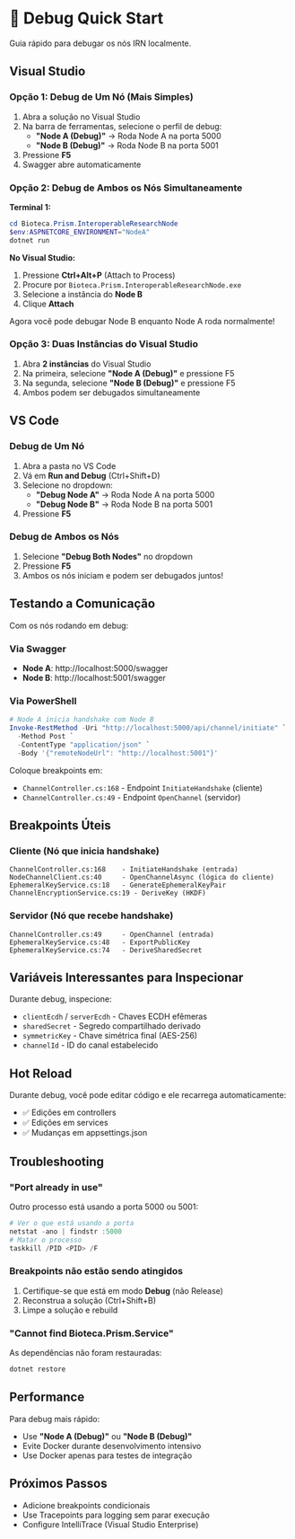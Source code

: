 # 🐛 Debug Quick Start

Guia rápido para debugar os nós IRN localmente.

## Visual Studio

### Opção 1: Debug de Um Nó (Mais Simples)

1. Abra a solução no Visual Studio
2. Na barra de ferramentas, selecione o perfil de debug:
   - **"Node A (Debug)"** → Roda Node A na porta 5000
   - **"Node B (Debug)"** → Roda Node B na porta 5001
3. Pressione **F5**
4. Swagger abre automaticamente

### Opção 2: Debug de Ambos os Nós Simultaneamente

**Terminal 1:**
```powershell
cd Bioteca.Prism.InteroperableResearchNode
$env:ASPNETCORE_ENVIRONMENT="NodeA"
dotnet run
```

**No Visual Studio:**
1. Pressione **Ctrl+Alt+P** (Attach to Process)
2. Procure por `Bioteca.Prism.InteroperableResearchNode.exe`
3. Selecione a instância do **Node B**
4. Clique **Attach**

Agora você pode debugar Node B enquanto Node A roda normalmente!

### Opção 3: Duas Instâncias do Visual Studio

1. Abra **2 instâncias** do Visual Studio
2. Na primeira, selecione **"Node A (Debug)"** e pressione F5
3. Na segunda, selecione **"Node B (Debug)"** e pressione F5
4. Ambos podem ser debugados simultaneamente

## VS Code

### Debug de Um Nó

1. Abra a pasta no VS Code
2. Vá em **Run and Debug** (Ctrl+Shift+D)
3. Selecione no dropdown:
   - **"Debug Node A"** → Roda Node A na porta 5000
   - **"Debug Node B"** → Roda Node B na porta 5001
4. Pressione **F5**

### Debug de Ambos os Nós

1. Selecione **"Debug Both Nodes"** no dropdown
2. Pressione **F5**
3. Ambos os nós iniciam e podem ser debugados juntos!

## Testando a Comunicação

Com os nós rodando em debug:

### Via Swagger
- **Node A**: http://localhost:5000/swagger
- **Node B**: http://localhost:5001/swagger

### Via PowerShell

```powershell
# Node A inicia handshake com Node B
Invoke-RestMethod -Uri "http://localhost:5000/api/channel/initiate" `
  -Method Post `
  -ContentType "application/json" `
  -Body '{"remoteNodeUrl": "http://localhost:5001"}'
```

Coloque breakpoints em:
- `ChannelController.cs:168` - Endpoint `InitiateHandshake` (cliente)
- `ChannelController.cs:49` - Endpoint `OpenChannel` (servidor)

## Breakpoints Úteis

### Cliente (Nó que inicia handshake)
```
ChannelController.cs:168    - InitiateHandshake (entrada)
NodeChannelClient.cs:40     - OpenChannelAsync (lógica do cliente)
EphemeralKeyService.cs:18   - GenerateEphemeralKeyPair
ChannelEncryptionService.cs:19 - DeriveKey (HKDF)
```

### Servidor (Nó que recebe handshake)
```
ChannelController.cs:49     - OpenChannel (entrada)
EphemeralKeyService.cs:48   - ExportPublicKey
EphemeralKeyService.cs:74   - DeriveSharedSecret
```

## Variáveis Interessantes para Inspecionar

Durante debug, inspecione:
- `clientEcdh` / `serverEcdh` - Chaves ECDH efêmeras
- `sharedSecret` - Segredo compartilhado derivado
- `symmetricKey` - Chave simétrica final (AES-256)
- `channelId` - ID do canal estabelecido

## Hot Reload

Durante debug, você pode editar código e ele recarrega automaticamente:
- ✅ Edições em controllers
- ✅ Edições em services
- ✅ Mudanças em appsettings.json

## Troubleshooting

### "Port already in use"
Outro processo está usando a porta 5000 ou 5001:
```powershell
# Ver o que está usando a porta
netstat -ano | findstr :5000
# Matar o processo
taskkill /PID <PID> /F
```

### Breakpoints não estão sendo atingidos
1. Certifique-se que está em modo **Debug** (não Release)
2. Reconstrua a solução (Ctrl+Shift+B)
3. Limpe a solução e rebuild

### "Cannot find Bioteca.Prism.Service"
As dependências não foram restauradas:
```powershell
dotnet restore
```

## Performance

Para debug mais rápido:
- Use **"Node A (Debug)"** ou **"Node B (Debug)"**
- Evite Docker durante desenvolvimento intensivo
- Use Docker apenas para testes de integração

## Próximos Passos

- Adicione breakpoints condicionais
- Use Tracepoints para logging sem parar execução
- Configure IntelliTrace (Visual Studio Enterprise)
